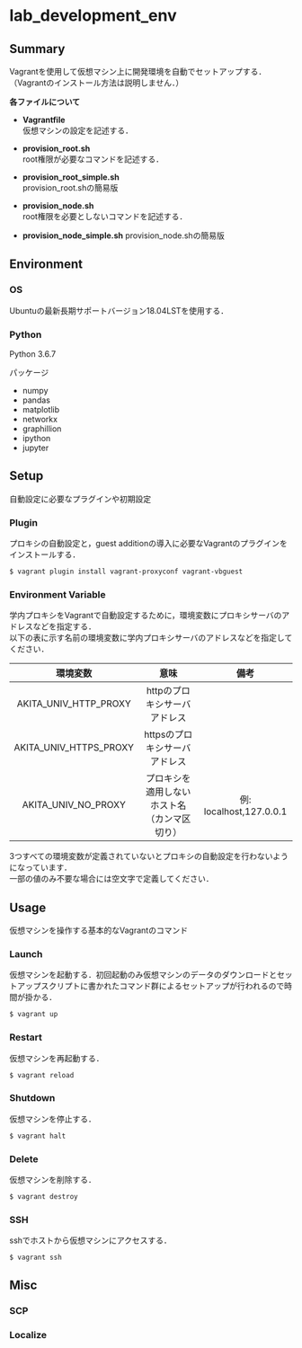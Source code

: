 # lab\_development\_env


## Summary

Vagrantを使用して仮想マシン上に開発環境を自動でセットアップする．  
（Vagrantのインストール方法は説明しません．）

**各ファイルについて**

* **Vagrantfile**  
仮想マシンの設定を記述する．  

* **provision_root.sh**  
root権限が必要なコマンドを記述する．

* **provision_root_simple.sh**  
provision_root.shの簡易版

* **provision_node.sh**  
root権限を必要としないコマンドを記述する．

* **provision\_node\_simple.sh**
provision_node.shの簡易版


## Environment

### OS

Ubuntuの最新長期サポートバージョン18.04LSTを使用する．

### Python

Python 3.6.7

パッケージ

* numpy
* pandas
* matplotlib
* networkx
* graphillion
* ipython
* jupyter


## Setup

自動設定に必要なプラグインや初期設定

### Plugin

プロキシの自動設定と，guest additionの導入に必要なVagrantのプラグインをインストールする．

```bash
$ vagrant plugin install vagrant-proxyconf vagrant-vbguest
```

### Environment Variable

学内プロキシをVagrantで自動設定するために，環境変数にプロキシサーバのアドレスなどを指定する．  
以下の表に示す名前の環境変数に学内プロキシサーバのアドレスなどを指定してください．

|環境変数|意味|備考|
|:---:|:----:|:---:|
|AKITA\_UNIV\_HTTP\_PROXY|httpのプロキシサーバアドレス||
|AKITA\_UNIV\_HTTPS\_PROXY|httpsのプロキシサーバアドレス||
|AKITA\_UNIV\_NO\_PROXY|プロキシを適用しないホスト名（カンマ区切り）|例: localhost,127.0.0.1|

3つすべての環境変数が定義されていないとプロキシの自動設定を行わないようになっています．  
一部の値のみ不要な場合には空文字で定義してください．


## Usage

仮想マシンを操作する基本的なVagrantのコマンド

### Launch

仮想マシンを起動する．初回起動のみ仮想マシンのデータのダウンロードとセットアップスクリプトに書かれたコマンド群によるセットアップが行われるので時間が掛かる．

```bash
$ vagrant up
```

### Restart

仮想マシンを再起動する．

```bash
$ vagrant reload
```

### Shutdown

仮想マシンを停止する．

```bash
$ vagrant halt
```

### Delete

仮想マシンを削除する．

```bash
$ vagrant destroy
```

### SSH

sshでホストから仮想マシンにアクセスする．

```bash
$ vagrant ssh
```


## Misc

### SCP

### Localize
